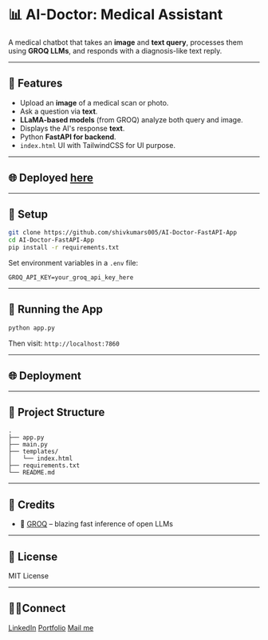 # 📊 AI-Doctor: Medical Assistant

A medical chatbot that takes an **image** and **text query**, processes them using **GROQ LLMs**, and responds with a diagnosis-like text reply.

---

## 🚀 Features

* Upload an **image** of a medical scan or photo.
* Ask a question via **text**.
* **LLaMA-based models** (from GROQ) analyze both query and image.
* Displays the AI's response **text**.
* Python **FastAPI for backend**.
* `index.html` UI with TailwindCSS for UI purpose.

---

## 🌐 Deployed [here](https://ai-doctor-fastapi-app.onrender.com/)

---

## 💠 Setup

```bash
git clone https://github.com/shivkumars005/AI-Doctor-FastAPI-App
cd AI-Doctor-FastAPI-App
pip install -r requirements.txt
```

Set environment variables in a `.env` file:

```env
GROQ_API_KEY=your_groq_api_key_here
```

---

## 📆 Running the App

```bash
python app.py
```

Then visit: `http://localhost:7860`

---

## 🌐 Deployment

---

## 📁 Project Structure

```
.
├── app.py
├── main.py
├── templates/
│   └── index.html
├── requirements.txt
└── README.md
```

---

## 🙏 Credits

* 🧠 [GROQ](https://groq.com/) – blazing fast inference of open LLMs
---

## 📃 License

MIT License

---

## 🙋‍♂️Connect

[LinkedIn](https://www.linkedin.com/in/shivakumarsouta)
[Portfolio](https://shivakumarsouta-portfolio.vercel.app/)
[Mail me](shivakumarsouta18@gmail.com)
